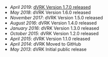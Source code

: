 * _April 2019_: [dVRK Version 1.7.0 released](https://github.com/jhu-dvrk/sawIntuitiveResearchKit/wiki#software-1)
* _May 2018_: dVRK Version 1.6.0 released
* _November 2017_: dVRK Version 1.5.0 released
* _August 2016_: dVRK Version 1.4.0 released
* _January 2016_: dVRK Version 1.3.0 released
* _October 2015_: dVRK Version 1.2.0 released
* _April 2015_: dVRK Version 1.1.0 released
* _April 2014_: dVRK Moved to GitHub
* _May 2013_: dVRK Initial public release